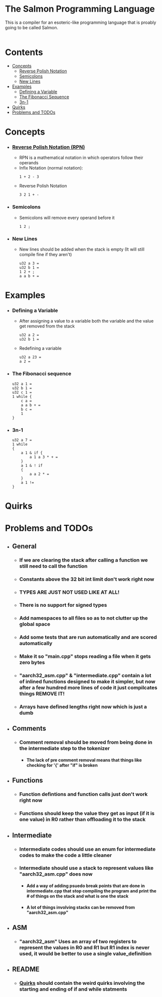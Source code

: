 # The Salmon Programming Language

This is a compiler for an esoteric-like programming language that is proably going to be called Salmon.
<br><br>
# Contents

- [Concepts](#concepts)
    - [Reverse Polish Notation](#reverse-polish-notation-rpn)
    - [Semicolons](#semicolons)
    - [New Lines](#new-lines)
- [Examples](#examples)
    - [Defining a Variable](#defining-a-variable)
    - [The Fibonacci Sequence](#the-fibonacci-sequence)
    - [3n-1](#3n-1)
- [Quirks](#quirks)
- [Problems and TODOs](#problems-and-todos)

# Concepts

- ### [Reverse Polish Notation (RPN)](https://en.wikipedia.org/wiki/Reverse_Polish_notation)
    - RPN is a mathematical notation in which operators follow their operands
    - Infix Notation (normal notation):
        ```
        1 + 2 - 3
        ```
    - Reverse Polish Notation
        ```
        3 2 1 + -
        ```
- ### Semicolons
    - Semicolons will remove every operand before it
        ```
        1 2 ;
        ```
- ### New Lines
    - New lines should be added when the stack is empty (It will still compile fine if they aren't)
        ```
        u32 a 3 =
        u32 b 1 =
        1 2 + ;
        a a b + =
        ```

# Examples

- ### Defining a Variable
    - After assigning a value to a variable both the variable and the value get removed from the stack
        ```
        u32 a 2 =
        u32 b 1 =
        ```
    - Redefining a variable
        ```
        u32 a 23 =
        a 2 =
        ```



- ### The Fibonacci sequence
    ```    
    u32 a 1 = 
    u32 b 1 =
    u32 c 1 =  
    1 while {
        c a = 
        a a b + = 
        b c = 
        1
    }
    ```
- ### 3n-1
    ```
    u32 a 7 = 
    1 while 
    { 
        a 1 & if { 
            a 1 a 3 * + = 
        } 
        a 1 & ! if 
        { 
            a a 2 * = 
        } 
        a 1 != 
    }
    ```

# Quirks

# Problems and TODOs
- ## General
    - ### If we are clearing the stack after calling a function we still need to call the function
    - ### Constants above the 32 bit int limit don't work right now
    - ### **TYPES ARE JUST NOT USED LIKE AT ALL!**
    - ### There is no support for signed types
    - ### Add namespaces to all files so as to not clutter up the global space
    - ### Add some tests that are run automatically and are scored automatically
    - ### Make it so "main.cpp" stops reading a file when it gets zero bytes
    - ### "aarch32_asm.cpp" & "intermediate.cpp" contain a lot of inlined functions designed to make it simpler, but now after a few hundred more lines of code it just compilcates things **REMOVE IT!**
    - ### Arrays have defined lengths right now which is just a dumb
- ## Comments
    - ### Comment removal should be moved from being done in the intermediate step to the tokenizer
        - #### The lack of pre comment removal means that things like checking for '{' after "if" is broken
- ## Functions
    - ### Function defintions and function calls just don't work right now
    - ### Functions should keep the value they get as input (if it is one value) in R0 rather than offloading it to the stack
- ## Intermediate
    - ### Intermediate codes should use an enum for intermediate codes to make the code a little cleaner
    - ### Intermediate should use a stack to represent values like "aarch32_asm.cpp" does now
        - #### Add a way of adding psuedo break points that are done in intermediate.cpp that stop compiling the program and print the # of things on the stack and what is one the stack
        - #### A lot of things involving stacks can be removed from "aarch32_asm.cpp"
- ## ASM
    - ### "aarch32_asm" Uses an array of two registers to represent the values in R0 and R1 but R1 index is never used, it would be better to use a single value_definition
- ## README
    - ### [Quirks](#quirks) should contain the weird quirks involving the starting and ending of if and while statments